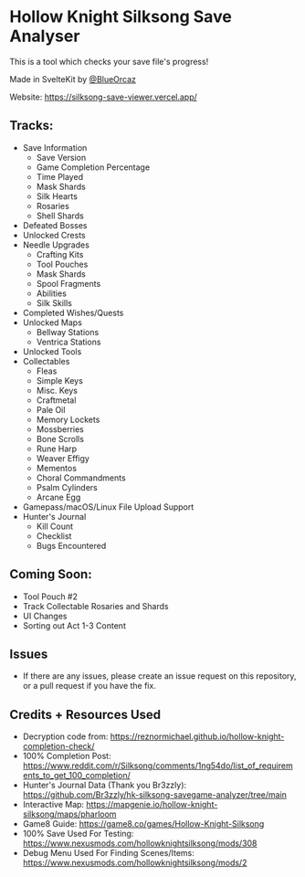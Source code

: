 # Hollow Knight Silksong Save Analyser

This is a tool which checks your save file's progress!

Made in SvelteKit by [@BlueOrcaz](https://github.com/BlueOrcaz)

Website: https://silksong-save-viewer.vercel.app/

## Tracks:
- Save Information
  - Save Version
  - Game Completion Percentage
  - Time Played
  - Mask Shards
  - Silk Hearts
  - Rosaries
  - Shell Shards
- Defeated Bosses
- Unlocked Crests
- Needle Upgrades
  - Crafting Kits
  - Tool Pouches
  - Mask Shards
  - Spool Fragments
  - Abilities
  - Silk Skills
- Completed Wishes/Quests
- Unlocked Maps
  - Bellway Stations
  - Ventrica Stations
- Unlocked Tools
- Collectables
  - Fleas
  - Simple Keys
  - Misc. Keys
  - Craftmetal
  - Pale Oil
  - Memory Lockets
  - Mossberries
  - Bone Scrolls
  - Rune Harp
  - Weaver Effigy
  - Mementos
  - Choral Commandments
  - Psalm Cylinders
  - Arcane Egg
- Gamepass/macOS/Linux File Upload Support
- Hunter's Journal
  - Kill Count
  - Checklist
  - Bugs Encountered

## Coming Soon:
- Tool Pouch #2
- Track Collectable Rosaries and Shards
- UI Changes
- Sorting out Act 1-3 Content

## Issues
- If there are any issues, please create an issue request on this repository, or a pull request if you have the fix. 

## Credits + Resources Used
- Decryption code from: https://reznormichael.github.io/hollow-knight-completion-check/
- 100% Completion Post: https://www.reddit.com/r/Silksong/comments/1ng54do/list_of_requirements_to_get_100_completion/
- Hunter's Journal Data (Thank you Br3zzly): https://github.com/Br3zzly/hk-silksong-savegame-analyzer/tree/main
- Interactive Map: https://mapgenie.io/hollow-knight-silksong/maps/pharloom
- Game8 Guide: https://game8.co/games/Hollow-Knight-Silksong
- 100% Save Used For Testing: https://www.nexusmods.com/hollowknightsilksong/mods/308
- Debug Menu Used For Finding Scenes/Items: https://www.nexusmods.com/hollowknightsilksong/mods/2

